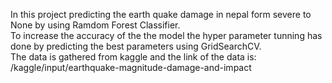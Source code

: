 In this project predicting the earth quake damage in nepal form severe to None by using  Ramdom Forest Classifier.
<br>
To increase the accuracy of the the model the hyper parameter tunning has done by predicting the best parameters using GridSearchCV.
<br>
The data is gathered from kaggle and the link of the data is:
<br>
/kaggle/input/earthquake-magnitude-damage-and-impact
